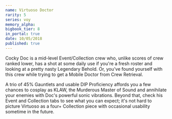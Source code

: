 ```yaml
---
name: Virtuoso Doctor
rarity: 5
series: voy
memory_alpha:
bigbook_tier: 8
in_portal: true
date: 10/05/2018
published: true
---
```


Cocky Doc is a mid-level Event/Collection crew who, unlike scores of crew ranked lower, has a shot at some daily use if you're a fresh roster and looking at a pretty nasty Legendary Behold. Or, you’ve found yourself with this crew while trying to get a Mobile Doctor from Crew Retrieval.

A trio of 45% Gauntlets and usable DIP Proficiency affords you a few chances to cosplay as KLAW, the Murderous Master of Sound and annihilate your enemies with Doc's powerful sonic vibrations. Beyond that, check his Event and Collection tabs to see what you can expect; it's not hard to picture Virtuoso as a four+ Collection piece with occasional usability sometime in the future.
